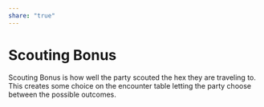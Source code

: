 ```yaml
---  
share: "true"  
---  
```

  
# Scouting Bonus    
    
Scouting Bonus is how well the party scouted the hex they are traveling to. This creates some choice on the encounter table letting the party choose between the possible outcomes.